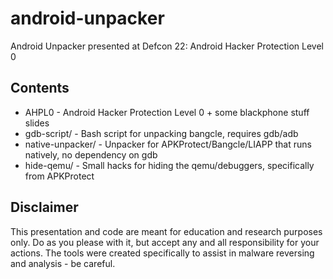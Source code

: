 android-unpacker
================

Android Unpacker presented at Defcon 22: Android Hacker Protection Level 0

Contents
--------

 - AHPL0 - Android Hacker Protection Level 0 + some blackphone stuff slides
 - gdb-script/ - Bash script for unpacking bangcle, requires gdb/adb
 - native-unpacker/ - Unpacker for APKProtect/Bangcle/LIAPP that runs natively, no dependency on gdb
 - hide-qemu/ - Small hacks for hiding the qemu/debuggers, specifically from APKProtect

Disclaimer
----------

This presentation and code are meant for education and research purposes only. Do as you please with it, but accept any and all responsibility for your actions. The tools were created specifically to assist in malware reversing and analysis - be careful.
